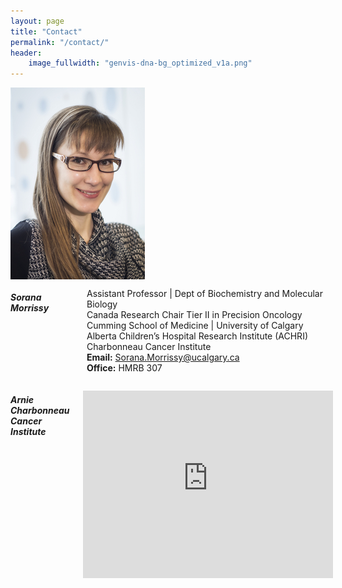 ```yaml
---
layout: page
title: "Contact"
permalink: "/contact/"
header:
    image_fullwidth: "genvis-dna-bg_optimized_v1a.png"
---
```


<div class="row">
    <div class="small-12 small-centered columns">
	<img src="/assets/img/team/Sorana.jpg">
    </div>
</div>

<div class="row">
    <div class="small-12 small-centered columns">
    <h5>Sorana Morrissy</h5>
    <p>
      Assistant Professor | Dept of Biochemistry and Molecular Biology<br />
      Canada Research Chair Tier II in Precision Oncology<br /> 
      Cumming School of Medicine | University of Calgary<br />
      Alberta Children’s Hospital Research Institute (ACHRI)<br />
      Charbonneau Cancer Institute<br />
      <b>Email:</b> <a href="mailto:sorana.morrissy@ucalgary.ca">Sorana.Morrissy@ucalgary.ca</a><br />
      <b>Office:</b> HMRB 307<br />
    </p>
    </div>
</div>

<div class="row">
    <div class="small-12 small-centered columns">
        <h5>Arnie Charbonneau Cancer Institute</h5>
        <p>
	  <iframe src="https://www.google.com/maps/embed?pb=!1m18!1m12!1m3!1d2507.2750684620964!2d-114.13834644808642!3d51.06647215056529!2m3!1f0!2f0!3f0!3m2!1i1024!2i768!4f13.1!3m3!1m2!1s0x53716f5edb37fc5f%3A0x55179bb5403eadb3!2sArnie%20Charbonneau%20Cancer%20Institute!5e0!3m2!1sen!2sca!4v1607349494331!5m2!1sen!2sca" width="400" height="300" frameborder="0" style="border:0;" allowfullscreen="" aria-hidden="false" tabindex="0"></iframe>
          <!--<b>Address:</b><br> 3330 Hospital Drive NW<br>
          Calgary, Alberta, T2N 4N1<br>
          Canada<br>-->
        </p>
    </div>
</div>
